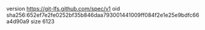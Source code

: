 version https://git-lfs.github.com/spec/v1
oid sha256:652ef7e2fe0252bf35b846daa793001441009ff084f2e1e25e9bdfc66a4d90a9
size 6123
